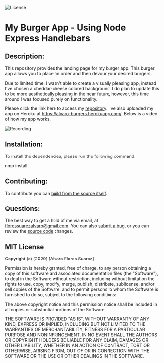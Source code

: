 ![License](https://img.shields.io/badge/License-MIT-green.svg)

# My Burger App - Using Node Express Handlebars

## Description:
This repository provides the landing page for my burger app. This burger app allows you to place an order and then devour your desired burgers. 

Due to limited time, I wasn't able to create a visually pleasing app, instead I've chosen a cheddar-cheese colored background. I do plan to update this to be more aesthetically pleasing in the near future, however, this time around I was focused purely on functionality. 

Please click the link here to access my [repository](https://github.com/floressuarezalvaro/burger). I've also uploaded my app on Heroku at https://alvaro-burgers.herokuapp.com/.  Below is a video of how my app works. 

![Recording](./public/assets/gif/burgers.gif)

## Installation:
To install the dependencies, please run the following command:

nmp install

## Contributing:
To contribute you can [build from the source itself](https://github.com/floressuarezalvaro/burger/wiki).

## Questions:
The best way to get a hold of me via email, at floressuarezalvaro@gmail.com. You can also [submit a bug](https://github.com/floressuarezalvaro/burger/issues), or you can review the [source code](https://github.com/floressuarezalvaro/burger/pulls) changes. 

## MIT License

Copyright (c) [2020] [Alvaro Flores Suarez]

Permission is hereby granted, free of charge, to any person obtaining a copy
of this software and associated documentation files (the "Software"), to deal
in the Software without restriction, including without limitation the rights
to use, copy, modify, merge, publish, distribute, sublicense, and/or sell
copies of the Software, and to permit persons to whom the Software is
furnished to do so, subject to the following conditions:

The above copyright notice and this permission notice shall be included in all
copies or substantial portions of the Software.

THE SOFTWARE IS PROVIDED "AS IS", WITHOUT WARRANTY OF ANY KIND, EXPRESS OR
IMPLIED, INCLUDING BUT NOT LIMITED TO THE WARRANTIES OF MERCHANTABILITY,
FITNESS FOR A PARTICULAR PURPOSE AND NONINFRINGEMENT. IN NO EVENT SHALL THE
AUTHORS OR COPYRIGHT HOLDERS BE LIABLE FOR ANY CLAIM, DAMAGES OR OTHER
LIABILITY, WHETHER IN AN ACTION OF CONTRACT, TORT OR OTHERWISE, ARISING FROM,
OUT OF OR IN CONNECTION WITH THE SOFTWARE OR THE USE OR OTHER DEALINGS IN THE
SOFTWARE.